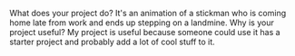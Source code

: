 What does your project do? It's an animation of a stickman who is coming home late from work and ends up stepping on a landmine.
Why is your project useful?  My project is useful because someone could use it has a starter project and probably add a lot of cool stuff to it. 
